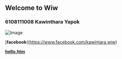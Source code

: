 ## Welcome to Wiw

### 6108111008 Kawinthara Yapok
![Image](http://kawintharawiw.github.io/Myprofile/123.jpg)

[**facebook**((https://www.facebook.com/kawintara.wiw) 

[**hello.htm**](https://kawintharawiw.github.io/Myprofile/hello.htm?fbclid=IwAR2849xIUKhcYBrA6gVYzaUhja964jz_2GDTtucL-HXWaWso74bWAuOG1Jk) 

